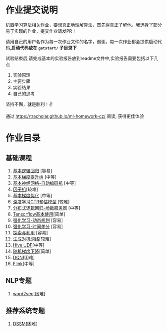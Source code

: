 # 作业提交说明
机器学习算法相关作业，要想真正地理解算法，首先得真正了解他。我选择了部分易于实现的作业，提交作业请发PR！

请用自己的用户名作为每一次作业文件的名字，谢谢。每一次作业都会提供启动代码,**启动代码放在 `getstart/` 子目录下**

试验结束后,请完成基本的实验报告放到readme文件中,实验报告需要包括以下几点

1. 实验原理
2. 主要步骤
3. 实验结果
4. 自己的思考


坚持不懈，就是胜利！✌️


通过 <https://tracholar.github.io/ml-homework-cz/> 阅读, 获得更佳体验

# 作业目录
## 基础课程
1. [基本逻辑回归](basic-lr/) [容易]
2. [基本梯度提升树](basic-gbdt/) [中等]
3. [基本神经网络-自动编码机](basic-keras/) [中等]
4. [因子机](basic-fm/)[较难]
5. [基本梯度优化](basic-optimization/) [中等]
6. [深度学习CTR预估模型](deep-ctr/) [较难]
7. [分布式逻辑回归-参数服务器](distribute-lr/) [中等]
8. [Tensorflow基本使用](basic-tf/)[简单]
9. [强化学习-动态规划](rl-dynamic-programming/) [容易]
10. [强化学习-时间差分](rl-mc-td-learning/) [容易]
11. [探索与利用](explore-exploit/) [容易]
12. [生成对抗网络](basic-gan/)[较难]
13. [Hive UDF](hive-udf/)[中等]
14. [随机梯度下降](sgd/)[简单]
15. [DQN](dqn/)[困难]
16. [Flink](flink/)[中等]

## NLP专题
1. [word2vec](word2vec/)[困难]


## 推荐系统专题
1. [DSSM](dssm/)[困难]


